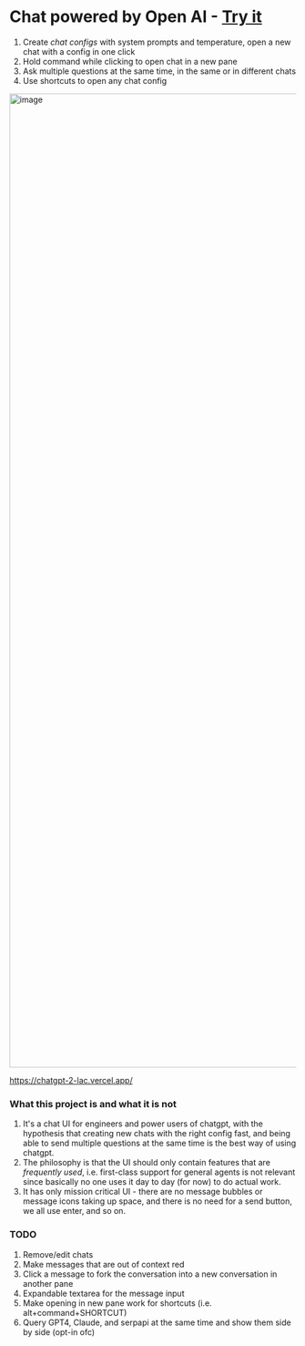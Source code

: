 # Chat powered by Open AI - [Try it](https://chatgpt-2-lac.vercel.app/)
1. Create _chat configs_ with system prompts and temperature, open a new chat with a config in one click
3. Hold command while clicking to open chat in a new pane
4. Ask multiple questions at the same time, in the same or in different chats
5. Use shortcuts to open any chat config
<img width="1710" alt="image" src="https://github.com/gabrielpetersson/chatgpt-2/assets/46445785/ab433b7f-48a5-4b6f-8470-89dff00ee77e">

https://chatgpt-2-lac.vercel.app/
### What this project is and what it is not
1. It's a chat UI for engineers and power users of chatgpt, with the hypothesis that creating new chats with the right config fast, and being able to send multiple questions at the same time is the best way of using chatgpt.
2. The philosophy is that the UI should only contain features that are _frequently used_, i.e. first-class support for general agents is not relevant since basically no one uses it day to day (for now) to do actual work. 
3. It has only mission critical UI - there are no message bubbles or message icons taking up space, and there is no need for a send button, we all use enter, and so on. 

### TODO
1. Remove/edit chats
2. Make messages that are out of context red
3. Click a message to fork the conversation into a new conversation in another pane
4. Expandable textarea for the message input
5. Make opening in new pane work for shortcuts (i.e. alt+command+SHORTCUT)
6. Query GPT4, Claude, and serpapi at the same time and show them side by side (opt-in ofc)



